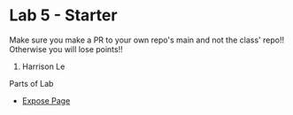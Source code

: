 # Lab 5 - Starter
Make sure you make a PR to your own repo's main and not the class' repo!! Otherwise you will lose points!!

1. Harrison Le

Parts of Lab
- [Expose Page](https://harrisonle128.github.io/Lab5_Starter/expose.html)
